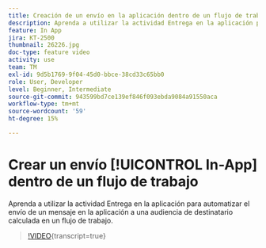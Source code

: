 ```yaml
---
title: Creación de un envío en la aplicación dentro de un flujo de trabajo
description: Aprenda a utilizar la actividad Entrega en la aplicación para automatizar el envío de un mensaje en la aplicación a una audiencia de destinatario calculada en un flujo de trabajo.
feature: In App
jira: KT-2500
thumbnail: 26226.jpg
doc-type: feature video
activity: use
team: TM
exl-id: 9d5b1769-9f04-45d0-bbce-38cd33c65bb0
role: User, Developer
level: Beginner, Intermediate
source-git-commit: 943599bd7ce139ef846f093ebda9084a91550aca
workflow-type: tm+mt
source-wordcount: '59'
ht-degree: 15%

---
```


# Crear un envío [!UICONTROL In-App] dentro de un flujo de trabajo

Aprenda a utilizar la actividad Entrega en la aplicación para automatizar el envío de un mensaje en la aplicación a una audiencia de destinatario calculada en un flujo de trabajo.

>[!VIDEO](https://video.tv.adobe.com/v/26226?learn=on){transcript=true}
